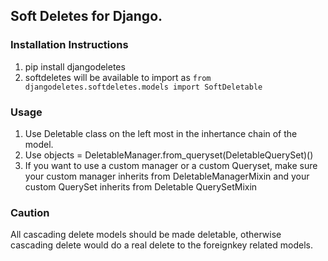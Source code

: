 ## Soft Deletes for Django. 

### Installation Instructions
1. pip install djangodeletes 
2. softdeletes will be available to import as ```from djangodeletes.softdeletes.models import SoftDeletable```

### Usage
1. Use Deletable class on the left most in the inhertance chain of the model. 
2. Use objects = DeletableManager.from_queryset(DeletableQuerySet)()
3. If you want to use a custom manager or a custom Queryset, make sure your custom manager inherits from DeletableManagerMixin and your custom QuerySet inherits from Deletable QuerySetMixin


### Caution
All cascading delete models should be made deletable, otherwise cascading delete would do a real delete to the foreignkey related models.

